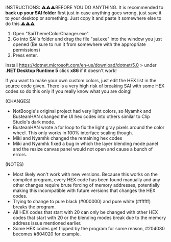 INSTRUCTIONS:
⚠️⚠️⚠️BEFORE YOU DO ANYTHING. It is recommended to **back up your SAI folder** first just in case anything goes wrong, just save it to your desktop or something. Just copy it and paste it somewhere else to do this.⚠️⚠️⚠️

1. Open "SaiThemeColorChanger.exe".
2. Go into SAI's folder and drag the file "sai.exe" into the window you just opened (Be sure to run it from somewhere with the appropriate permissions) 
3. Press enter.

Install https://dotnet.microsoft.com/en-us/download/dotnet/5.0 > under **.NET Desktop Runtime 5** click **x86** if it doesn't work!

If you want to make your own custom colors, just edit the HEX list in the source code given. There is a very high risk of breaking SAI with some HEX codes so do this only if you really know what you are doing!

(CHANGES)
- NotBoogie's original project had very light colors, so Nyamhk and BusteanHAN changed the UI hex codes into others similar to Clip Studio's dark mode.
- BusteanHAN wrote a for loop to fix the light gray pixels around the color wheel. This only works in 100% interface scaling though.
- Miki and Nyamhk changed the remaining hex codes
- Miki and Nyamhk fixed a bug in which the layer blending mode panel and the resize canvas panel would not open and cause a bunch of errors.

(NOTES)
- Most likely won't work with new versions. Because this works on the compiled program, every HEX code has been found manually and any other changes require brute forcing of memory addresses, potentially making this incompatible with future versions that changes the HEX codes.
- Trying to change to pure black (#000000) and pure white (#ffffff) breaks the program.
- All HEX codes that start with 20 can only be changed with other HEX codes that start with 20 or the blending modes break due to the memory address issue mentioned earlier.
- Some HEX codes get flipped by the program for some reason, #204080 becomes #804020 for example.
